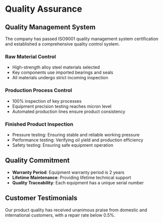 # Quality Assurance

## Quality Management System

The company has passed ISO9001 quality management system certification and established a comprehensive quality control system.

### Raw Material Control

- High-strength alloy steel materials selected
- Key components use imported bearings and seals
- All materials undergo strict incoming inspection

### Production Process Control

- 100% inspection of key processes
- Equipment precision testing reaches micron level
- Automated production lines ensure product consistency

### Finished Product Inspection

- Pressure testing: Ensuring stable and reliable working pressure
- Performance testing: Verifying oil yield and production efficiency
- Safety testing: Ensuring safe equipment operation

## Quality Commitment

- **Warranty Period**: Equipment warranty period is 2 years
- **Lifetime Maintenance**: Providing lifetime technical support
- **Quality Traceability**: Each equipment has a unique serial number

## Customer Testimonials

Our product quality has received unanimous praise from domestic and international customers, with a repair rate below 0.5%.